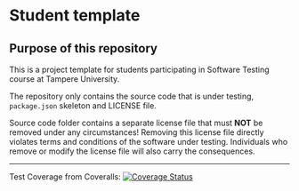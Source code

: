 # Student template

## Purpose of this repository

This is a project template for students participating in Software Testing course
at Tampere University.

The repository only contains the source code that is under testing, `package.json` skeleton
and LICENSE file.

Source code folder contains a separate license file that must **NOT** be removed under any circumstances!
Removing this license file directly violates terms and conditions of the software under testing.
Individuals who remove or modify the license file will also carry the consequences.

----------------------------------------------------------------------
Test Coverage from Coveralls:
[![Coverage Status](https://coveralls.io/repos/github/TuomasHuikko/COMP.SE.200-assignment/badge.svg?branch=test-dev)](https://coveralls.io/github/TuomasHuikko/COMP.SE.200-assignment?branch=test-dev)
